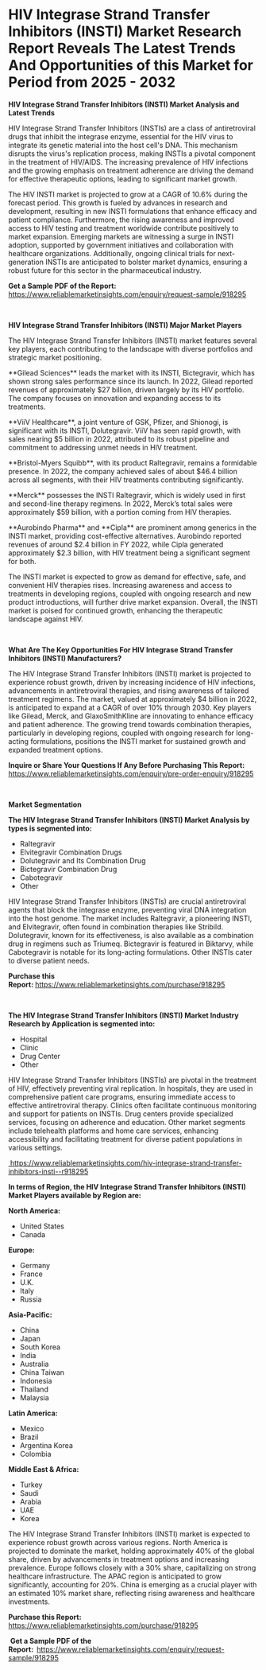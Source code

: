 <p><h1>HIV Integrase Strand Transfer Inhibitors (INSTI) Market Research Report Reveals The Latest Trends And Opportunities of this Market for Period from 2025 - 2032</h1></p><p><strong>HIV Integrase Strand Transfer Inhibitors (INSTI) Market Analysis and Latest Trends</strong></p>
<p><p>HIV Integrase Strand Transfer Inhibitors (INSTIs) are a class of antiretroviral drugs that inhibit the integrase enzyme, essential for the HIV virus to integrate its genetic material into the host cell's DNA. This mechanism disrupts the virus's replication process, making INSTIs a pivotal component in the treatment of HIV/AIDS. The increasing prevalence of HIV infections and the growing emphasis on treatment adherence are driving the demand for effective therapeutic options, leading to significant market growth.</p><p>The HIV INSTI market is projected to grow at a CAGR of 10.6% during the forecast period. This growth is fueled by advances in research and development, resulting in new INSTI formulations that enhance efficacy and patient compliance. Furthermore, the rising awareness and improved access to HIV testing and treatment worldwide contribute positively to market expansion. Emerging markets are witnessing a surge in INSTI adoption, supported by government initiatives and collaboration with healthcare organizations. Additionally, ongoing clinical trials for next-generation INSTIs are anticipated to bolster market dynamics, ensuring a robust future for this sector in the pharmaceutical industry.</p></p>
<p><strong>Get a Sample PDF of the Report:&nbsp;</strong> <a href="https://www.reliablemarketinsights.com/enquiry/request-sample/918295?utm_campaign=3586&utm_medium=2&utm_source=Github&utm_content=ia&utm_term=13042025&utm_id=hiv-integrase-strand-transfer-inhibitors-insti">https://www.reliablemarketinsights.com/enquiry/request-sample/918295</a></p>
<p>&nbsp;</p>
<p><strong>HIV Integrase Strand Transfer Inhibitors (INSTI) Major Market Players</strong></p>
<p><p>The HIV Integrase Strand Transfer Inhibitors (INSTI) market features several key players, each contributing to the landscape with diverse portfolios and strategic market positioning.</p><p>**Gilead Sciences** leads the market with its INSTI, Bictegravir, which has shown strong sales performance since its launch. In 2022, Gilead reported revenues of approximately $27 billion, driven largely by its HIV portfolio. The company focuses on innovation and expanding access to its treatments.</p><p>**ViiV Healthcare**, a joint venture of GSK, Pfizer, and Shionogi, is significant with its INSTI, Dolutegravir. ViiV has seen rapid growth, with sales nearing $5 billion in 2022, attributed to its robust pipeline and commitment to addressing unmet needs in HIV treatment.</p><p>**Bristol-Myers Squibb**, with its product Raltegravir, remains a formidable presence. In 2022, the company achieved sales of about $46.4 billion across all segments, with their HIV treatments contributing significantly.</p><p>**Merck** possesses the INSTI Raltegravir, which is widely used in first and second-line therapy regimens. In 2022, Merck’s total sales were approximately $59 billion, with a portion coming from HIV therapies.</p><p>**Aurobindo Pharma** and **Cipla** are prominent among generics in the INSTI market, providing cost-effective alternatives. Aurobindo reported revenues of around $2.4 billion in FY 2022, while Cipla generated approximately $2.3 billion, with HIV treatment being a significant segment for both.</p><p>The INSTI market is expected to grow as demand for effective, safe, and convenient HIV therapies rises. Increasing awareness and access to treatments in developing regions, coupled with ongoing research and new product introductions, will further drive market expansion. Overall, the INSTI market is poised for continued growth, enhancing the therapeutic landscape against HIV.</p></p>
<p>&nbsp;</p>
<p><strong>What Are The Key Opportunities For HIV Integrase Strand Transfer Inhibitors (INSTI) Manufacturers?</strong></p>
<p><p>The HIV Integrase Strand Transfer Inhibitors (INSTI) market is projected to experience robust growth, driven by increasing incidence of HIV infections, advancements in antiretroviral therapies, and rising awareness of tailored treatment regimens. The market, valued at approximately $4 billion in 2022, is anticipated to expand at a CAGR of over 10% through 2030. Key players like Gilead, Merck, and GlaxoSmithKline are innovating to enhance efficacy and patient adherence. The growing trend towards combination therapies, particularly in developing regions, coupled with ongoing research for long-acting formulations, positions the INSTI market for sustained growth and expanded treatment options.</p></p>
<p><strong>Inquire or Share Your Questions If Any Before Purchasing This Report:</strong> <a href="https://www.reliablemarketinsights.com/enquiry/pre-order-enquiry/918295?utm_campaign=3586&utm_medium=2&utm_source=Github&utm_content=ia&utm_term=13042025&utm_id=hiv-integrase-strand-transfer-inhibitors-insti">https://www.reliablemarketinsights.com/enquiry/pre-order-enquiry/918295</a></p>
<p>&nbsp;</p>
<p><strong>Market Segmentation</strong></p>
<p><strong>The HIV Integrase Strand Transfer Inhibitors (INSTI) Market Analysis by types is segmented into:</strong></p>
<p><ul><li>Raltegravir</li><li>Elvitegravir Combination Drugs</li><li>Dolutegravir and Its Combination Drug</li><li>Bictegravir Combination Drug</li><li>Cabotegravir</li><li>Other</li></ul></p>
<p><p>HIV Integrase Strand Transfer Inhibitors (INSTIs) are crucial antiretroviral agents that block the integrase enzyme, preventing viral DNA integration into the host genome. The market includes Raltegravir, a pioneering INSTI, and Elvitegravir, often found in combination therapies like Stribild. Dolutegravir, known for its effectiveness, is also available as a combination drug in regimens such as Triumeq. Bictegravir is featured in Biktarvy, while Cabotegravir is notable for its long-acting formulations. Other INSTIs cater to diverse patient needs.</p></p>
<p><strong>Purchase this Report:&nbsp;</strong><a href="https://www.reliablemarketinsights.com/purchase/918295?utm_campaign=3586&utm_medium=2&utm_source=Github&utm_content=ia&utm_term=13042025&utm_id=hiv-integrase-strand-transfer-inhibitors-insti">https://www.reliablemarketinsights.com/purchase/918295</a></p>
<p>&nbsp;</p>
<p><strong>The HIV Integrase Strand Transfer Inhibitors (INSTI) Market Industry Research by Application is segmented into:</strong></p>
<p><ul><li>Hospital</li><li>Clinic</li><li>Drug Center</li><li>Other</li></ul></p>
<p><p>HIV Integrase Strand Transfer Inhibitors (INSTIs) are pivotal in the treatment of HIV, effectively preventing viral replication. In hospitals, they are used in comprehensive patient care programs, ensuring immediate access to effective antiretroviral therapy. Clinics often facilitate continuous monitoring and support for patients on INSTIs. Drug centers provide specialized services, focusing on adherence and education. Other market segments include telehealth platforms and home care services, enhancing accessibility and facilitating treatment for diverse patient populations in various settings.</p></p>
<p><a href="https://www.reliablemarketinsights.com/hiv-integrase-strand-transfer-inhibitors-insti--r918295?utm_campaign=3586&utm_medium=2&utm_source=Github&utm_content=ia&utm_term=13042025&utm_id=hiv-integrase-strand-transfer-inhibitors-insti">&nbsp;https://www.reliablemarketinsights.com/hiv-integrase-strand-transfer-inhibitors-insti--r918295</a></p>
<p><strong>In terms of Region, the HIV Integrase Strand Transfer Inhibitors (INSTI) Market Players available by Region are:</strong></p>
<p>
    <p> <strong> North America: </strong>
        <ul>
            <li>United States</li>
            <li>Canada</li>
        </ul>
        </p> 
    <p> <strong> Europe: </strong>
        <ul>
            <li>Germany</li>
            <li>France</li>
            <li>U.K.</li>
            <li>Italy</li>
            <li>Russia</li>
        </ul>
        </p> 
    <p> <strong> Asia-Pacific: </strong>
        <ul>
            <li>China</li>
            <li>Japan</li>
            <li>South Korea</li>
            <li>India</li>
            <li>Australia</li>
            <li>China Taiwan</li>
            <li>Indonesia</li>
            <li>Thailand</li>
            <li>Malaysia</li>
        </ul>
        </p> 
    <p> <strong> Latin America: </strong>
        <ul>
            <li>Mexico</li>
            <li>Brazil</li>
            <li>Argentina Korea</li>
            <li>Colombia</li>
        </ul>
        </p> 
    <p> <strong> Middle East & Africa: </strong>
        <ul>
            <li>Turkey</li>
            <li>Saudi</li>
            <li>Arabia</li>
            <li>UAE</li>
            <li>Korea</li>
        </ul>
    </p>
    </p>
<p><p>The HIV Integrase Strand Transfer Inhibitors (INSTI) market is expected to experience robust growth across various regions. North America is projected to dominate the market, holding approximately 40% of the global share, driven by advancements in treatment options and increasing prevalence. Europe follows closely with a 30% share, capitalizing on strong healthcare infrastructure. The APAC region is anticipated to grow significantly, accounting for 20%. China is emerging as a crucial player with an estimated 10% market share, reflecting rising awareness and healthcare investments.</p></p>
<p><strong>Purchase this Report: </strong><a href="https://www.reliablemarketinsights.com/purchase/918295?utm_campaign=3586&utm_medium=2&utm_source=Github&utm_content=ia&utm_term=13042025&utm_id=hiv-integrase-strand-transfer-inhibitors-insti">https://www.reliablemarketinsights.com/purchase/918295</a></p>
<p>&nbsp;<strong>Get a Sample PDF of the Report:&nbsp;&nbsp;</strong><a href="https://www.reliablemarketinsights.com/enquiry/request-sample/918295?utm_campaign=3586&utm_medium=2&utm_source=Github&utm_content=ia&utm_term=13042025&utm_id=hiv-integrase-strand-transfer-inhibitors-insti">https://www.reliablemarketinsights.com/enquiry/request-sample/918295</a></p>
<p><strong></strong></p>
<p><p></p><p></p><p></p></p>